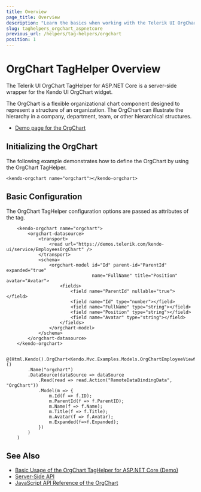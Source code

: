```yaml
---
title: Overview
page_title: Overview
description: "Learn the basics when working with the Telerik UI OrgChart TagHelper for ASP.NET Core (MVC 6 or ASP.NET Core MVC)."
slug: taghelpers_orgchart_aspnetcore
previous_url: /helpers/tag-helpers/orgchart
position: 1
---
```


# OrgChart TagHelper Overview

The Telerik UI OrgChart TagHelper for ASP.NET Core is a server-side wrapper for the Kendo UI OrgChart widget.

The OrgChart is a flexible organizational chart component designed to represent a structure of an organization. The OrgChart can illustrate the hierarchy in a company, department, team, or other hierarchical structures. 

* [Demo page for the OrgChart](https://demos.telerik.com/aspnet-core/orgchart/tag-helper)

## Initializing the OrgChart

The following example demonstrates how to define the OrgChart by using the OrgChart TagHelper.

    <kendo-orgchart name="orgchart"></kendo-orgchart>

## Basic Configuration

The OrgChart TagHelper configuration options are passed as attributes of the tag.

```tagHelper
    <kendo-orgchart name="orgchart">
        <orgchart-datasource>
            <transport>
                <read url="https://demos.telerik.com/kendo-ui/service/EmployeesOrgChart" />
            </transport>
            <schema>
                <orgchart-model id="Id" parent-id="ParentId" expanded="true"
                                name="FullName" title="Position" avatar="Avatar">
                    <fields>
                        <field name="ParentId" nullable="true"></field>
                        <field name="Id" type="number"></field>
                        <field name="FullName" type="string"></field>
                        <field name="Position" type="string"></field>
                        <field name="Avatar" type="string"></field>
                    </fields>
                </orgchart-model>
            </schema>
        </orgchart-datasource>
    </kendo-orgchart>
```
```cshtml
    @(Html.Kendo().OrgChart<Kendo.Mvc.Examples.Models.OrgChartEmployeeViewModel>()
        .Name("orgchart")
        .DataSource(dataSource => dataSource
            .Read(read => read.Action("RemoteDataBindingData", "OrgChart"))
            .Model(m => {
                m.Id(f => f.ID);
                m.ParentId(f => f.ParentID);
                m.Name(f => f.Name);
                m.Title(f => f.Title);
                m.Avatar(f => f.Avatar);
                m.Expanded(f=>f.Expanded);
            })
        )
    )
```

## See Also

* [Basic Usage of the OrgChart TagHelper for ASP.NET Core (Demo)](https://demos.telerik.com/aspnet-core/orgchart/tag-helper)
* [Server-Side API](/api/orgchart)
* [JavaScript API Reference of the OrgChart](https://docs.telerik.com/kendo-ui/api/javascript/ui/orgchart)
